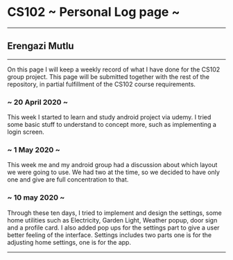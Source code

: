 # CS102 ~ Personal Log page ~
****
## Erengazi Mutlu
****

On this page I will keep a weekly record of what I have done for the CS102 group project. This page will be submitted together with the rest of the repository, in partial fulfillment of the CS102 course requirements.

### ~ 20 April 2020 ~
This week I started to learn and study android project via udemy. I tried some basic stuff to understand to concept more, such as implementing a login screen.

### ~ 1 May 2020 ~
This week me and my android group had a discussion about which layout we were going to use. We had two at the time, so we decided to have only one and give are full concentration to that.
### ~ 10 may 2020 ~
Through these ten days, I tried to implement and design the settings, some home utilities such as Electricity, Garden Light, Weather popup, door sign and a profile card. I also added pop ups for the settings part to give a user better feeling of the interface. Settings includes two parts one is for the adjusting home settings, one is for the app.
****